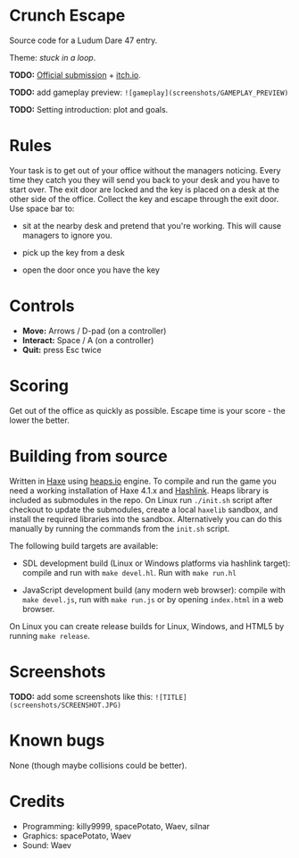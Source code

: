 Crunch Escape
=============

Source code for a Ludum Dare 47 entry.

Theme: *stuck in a loop*.

**TODO:** [Official submission](SUBMISSION-LINK-HERE) + [itch.io](ITCH-IO-LINK).

**TODO:** add gameplay preview: `![gameplay](screenshots/GAMEPLAY_PREVIEW)`

**TODO:** Setting introduction: plot and goals.


Rules
=====

Your task is to get out of your office without the managers noticing.  Every
time they catch you they will send you back to your desk and you have to start
over.  The exit door are locked and the key is placed on a desk at the other
side of the office.  Collect the key and escape through the exit door.  Use
space bar to:

  * sit at the nearby desk and pretend that you're working.  This will cause
    managers to ignore you.

  * pick up the key from a desk

  * open the door once you have the key


Controls
========

  * **Move:** Arrows / D-pad (on a controller)
  * **Interact:** Space / A (on a controller)
  * **Quit:** press Esc twice


Scoring
=======

Get out of the office as quickly as possible.  Escape time is your score - the
lower the better.


Building from source
====================

Written in [Haxe](https://haxe.org/) using [heaps.io](https://heaps.io/) engine.
To compile and run the game you need a working installation of Haxe 4.1.x and
[Hashlink](https://hashlink.haxe.org).  Heaps library is included as submodules
in the repo.  On Linux run `./init.sh` script after checkout to update the
submodules, create a local `haxelib` sandbox, and install the required libraries
into the sandbox.  Alternatively you can do this manually by running the
commands from the `init.sh` script.

The following build targets are available:

  * SDL development build (Linux or Windows platforms via hashlink target):
    compile and run with `make devel.hl`.  Run with `make run.hl`

  * JavaScript development build (any modern web browser): compile with `make
    devel.js`, run with `make run.js` or by opening `index.html` in a web
    browser.

On Linux you can create release builds for Linux, Windows, and HTML5 by running
`make release`.


Screenshots
===========

**TODO:** add some screenshots like this: `![TITLE](screenshots/SCREENSHOT.JPG)`


Known bugs
==========

None (though maybe collisions could be better).


Credits
=======

  * Programming: killy9999, spacePotato, Waev, silnar
  * Graphics: spacePotato, Waev
  * Sound: Waev
